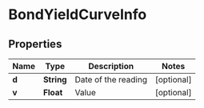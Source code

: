 # BondYieldCurveInfo

## Properties

 Name  | Type       | Description         | Notes      
-------|------------|---------------------|------------
 **d** | **String** | Date of the reading | [optional] 
 **v** | **Float**  | Value               | [optional] 



